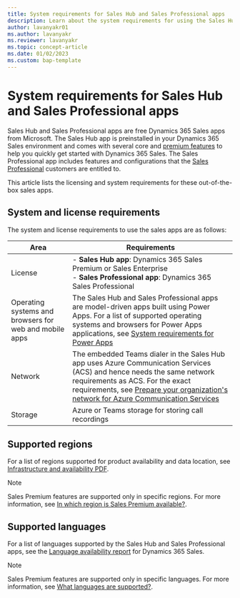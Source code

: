 ```yaml
---
title: System requirements for Sales Hub and Sales Professional apps 
description: Learn about the system requirements for using the Sales Hub and Sales Professional apps.
author: lavanyakr01
ms.author: lavanyakr
ms.reviewer: lavanyakr
ms.topic: concept-article 
ms.date: 01/02/2023
ms.custom: bap-template 
---
```


# System requirements for Sales Hub and Sales Professional apps

Sales Hub and Sales Professional apps are free Dynamics 365 Sales apps from Microsoft. The Sales Hub app is preinstalled in your Dynamics 365 Sales environment and comes with several core and [premium features](overview.md#dynamics-365-sales-premium) to help you quickly get started with Dynamics 365 Sales. The Sales Professional app includes features and configurations that the [Sales Professional](overview.md#dynamics-365-sales-professional) customers are entitled to.  

This article lists the licensing and system requirements for these out-of-the-box sales apps.  

## System and license requirements

The system and license requirements to use the sales apps are as follows:


|Area  |Requirements  |
|---------|---------|
|License     | - **Sales Hub app**: Dynamics 365 Sales Premium or Sales Enterprise<br>- **Sales Professional app**: Dynamics 365 Sales Professional        |
|Operating systems and browsers for web and mobile apps     |  The Sales Hub and Sales Professional apps are model-driven apps built using Power Apps. For a list of supported operating systems and browsers for Power Apps applications, see [System requirements for Power Apps](/power-apps/limits-and-config)       |
|Network      | The embedded Teams dialer in the Sales Hub app uses Azure Communication Services (ACS) and hence needs the same network requirements as ACS. For the exact requirements, see [Prepare your organization's network for Azure Communication Services](/azure/communication-services/concepts/voice-video-calling/network-requirements)         |
|Storage      |   Azure or Teams storage for storing call recordings     |

## Supported regions

For a list of regions supported for product availability and data location, see [Infrastructure and availability PDF](https://aka.ms/dynamics_365_international_availability_deck).

> [!NOTE]
> Sales Premium features are supported only in specific regions. For more information, see [In which region is Sales Premium available?](faq-region-language.md#in-which-countryregion-is-sales-premium-available).

## Supported languages

For a list of languages supported by the Sales Hub and Sales Professional apps, see the [Language availability report](https://dynamics.microsoft.com/en-us/availability-reports/languagereport/) for Dynamics 365 Sales.

> [!NOTE]
> Sales Premium features are supported only in specific languages. For more information, see [What languages are supported?](faq-region-language.md#what-languages-are-supported-for-sales-premium-features).  

